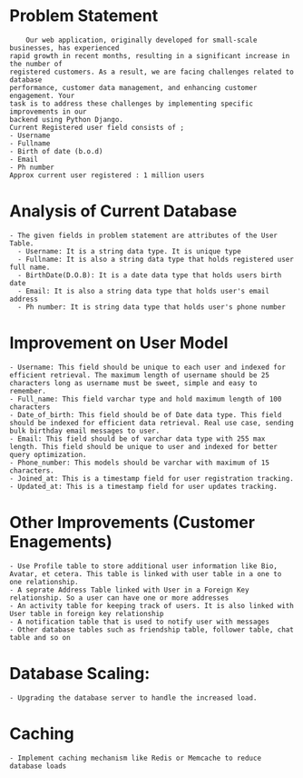 # Problem Statement
        Our web application, originally developed for small-scale businesses, has experienced
    rapid growth in recent months, resulting in a significant increase in the number of
    registered customers. As a result, we are facing challenges related to database
    performance, customer data management, and enhancing customer engagement. Your
    task is to address these challenges by implementing specific improvements in our
    backend using Python Django.
    Current Registered user field consists of ;
    - Username
    - Fullname
    - Birth of date (b.o.d)
    - Email
    - Ph number
    Approx current user registered : 1 million users

# Analysis of Current Database
    - The given fields in problem statement are attributes of the User Table.
      - Username: It is a string data type. It is unique type
      - Fullname: It is also a string data type that holds registered user full name.
      - BirthDate(D.O.B): It is a date data type that holds users birth date
      - Email: It is also a string data type that holds user's email address
      - Ph number: It is string data type that holds user's phone number

# Improvement on User Model
    - Username: This field should be unique to each user and indexed for efficient retrieval. The maximum length of username should be 25 characters long as username must be sweet, simple and easy to remember.
    - Full_name: This field varchar type and hold maximum length of 100 characters
    - Date_of_birth: This field should be of Date data type. This field should be indexed for efficient data retrieval. Real use case, sending bulk birthday email messages to user.
    - Email: This field should be of varchar data type with 255 max length. This field should be unique to user and indexed for better query optimization.
    - Phone_number: This models should be varchar with maximum of 15 characters. 
    - Joined_at: This is a timestamp field for user registration tracking.
    - Updated_at: This is a timestamp field for user updates tracking.

# Other Improvements (Customer Enagements)
    - Use Profile table to store additional user information like Bio, Avatar, et cetera. This table is linked with user table in a one to one relationship.
    - A seprate Address Table linked with User in a Foreign Key relationship. So a user can have one or more addresses
    - An activity table for keeping track of users. It is also linked with User table in foreign key relationship
    - A notification table that is used to notify user with messages
    - Other database tables such as friendship table, follower table, chat table and so on

# Database Scaling:
    - Upgrading the database server to handle the increased load.

# Caching
    - Implement caching mechanism like Redis or Memcache to reduce database loads

